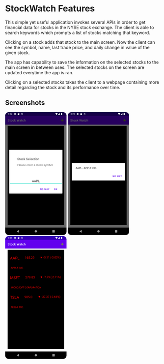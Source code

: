 # StockWatch Features

This simple yet useful application invokes several APIs in order to get financial data for stocks in the NYSE stock exchange. The client is able to search keywords which
prompts a list of stocks matching that keyword. 

Clicking on a stock adds that stock to the main screen. Now the client can see the symbol, name, last trade price, and daily change in value of the given stock. 

The app has capability to save the information on the selected stocks to the main screen in between uses. The selected stocks on the screen are updated everytime the app is ran. 

Clicking on a selected stocks takes the client to a webpage containing more detail regarding the stock and its performance over time. 

## Screenshots

<img src="Images/SW_Shot_1.png" width="200"> <img src="Images/SW_Shot_2.png" width="200"> <img src="Images/SW_Shot_3.png" width="200">


